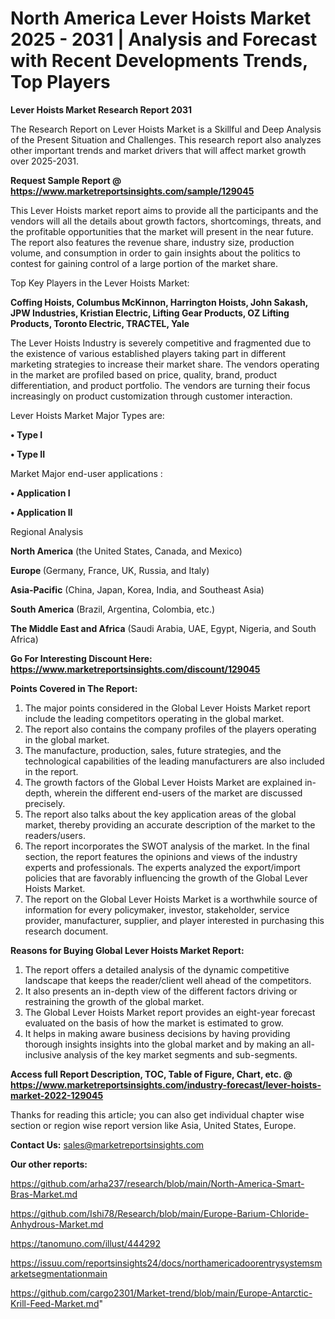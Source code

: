 # North America Lever Hoists Market 2025 - 2031 | Analysis and Forecast with Recent Developments Trends, Top Players

<strong>Lever Hoists Market Research Report 2031</strong>

The Research Report on Lever Hoists Market is a Skillful and Deep Analysis of the Present Situation and Challenges. This research report also analyzes other important trends and market drivers that will affect market growth over 2025-2031.

<strong>Request Sample Report @ <a href=https://www.marketreportsinsights.com/sample/129045>https://www.marketreportsinsights.com/sample/129045</a></strong>

This Lever Hoists market report aims to provide all the participants and the vendors will all the details about growth factors, shortcomings, threats, and the profitable opportunities that the market will present in the near future. The report also features the revenue share, industry size, production volume, and consumption in order to gain insights about the politics to contest for gaining control of a large portion of the market share.

Top Key Players in the Lever Hoists Market:

<strong>Coffing Hoists, Columbus McKinnon, Harrington Hoists, John Sakash, JPW Industries, Kristian Electric, Lifting Gear Products, OZ Lifting Products, Toronto Electric, TRACTEL, Yale</strong>

The Lever Hoists Industry is severely competitive and fragmented due to the existence of various established players taking part in different marketing strategies to increase their market share. The vendors operating in the market are profiled based on price, quality, brand, product differentiation, and product portfolio. The vendors are turning their focus increasingly on product customization through customer interaction.

Lever Hoists Market Major Types are:

<strong>• Type I

• Type II</strong>

Market Major end-user applications :

<strong>• Application I

• Application II</strong>

Regional Analysis

</u><strong><b>North America</b></strong> (the United States, Canada, and Mexico)

<strong><b>Europe </b></strong>(Germany, France, UK, Russia, and Italy)

<strong><b>Asia-Pacific</b></strong> (China, Japan, Korea, India, and Southeast Asia)

<strong><b>South America</b></strong> (Brazil, Argentina, Colombia, etc.)

<strong><b>The Middle East and Africa</b></strong> (Saudi Arabia, UAE, Egypt, Nigeria, and South Africa)

<strong>Go For Interesting Discount Here: <a href=https://www.marketreportsinsights.com/discount/129045>https://www.marketreportsinsights.com/discount/129045</a></strong>

<strong>Points Covered in The Report:</strong>
<ol>
  <li>The major points considered in the Global Lever Hoists Market report include the leading competitors operating in the global market.</li>
  <li>The report also contains the company profiles of the players operating in the global market.</li>
  <li>The manufacture, production, sales, future strategies, and the technological capabilities of the leading manufacturers are also included in the report.</li>
  <li>The growth factors of the Global Lever Hoists Market are explained in-depth, wherein the different end-users of the market are discussed precisely.</li>
  <li>The report also talks about the key application areas of the global market, thereby providing an accurate description of the market to the readers/users.</li>
  <li>The report incorporates the SWOT analysis of the market. In the final section, the report features the opinions and views of the industry experts and professionals. The experts analyzed the export/import policies that are favorably influencing the growth of the Global Lever Hoists Market.</li>
  <li>The report on the Global Lever Hoists Market is a worthwhile source of information for every policymaker, investor, stakeholder, service provider, manufacturer, supplier, and player interested in purchasing this research document.</li>
</ol>
<strong>Reasons for Buying Global Lever Hoists Market Report:</strong>

<ol>
  <li>The report offers a detailed analysis of the dynamic competitive landscape that keeps the reader/client well ahead of the competitors.</li>
  <li>It also presents an in-depth view of the different factors driving or restraining the growth of the global market.</li>
  <li>The Global Lever Hoists Market report provides an eight-year forecast evaluated on the basis of how the market is estimated to grow.</li>
  <li>It helps in making aware business decisions by having providing thorough insights insights into the global market and by making an all-inclusive analysis of the key market segments and sub-segments.</li>
</ol>
<strong>Access full Report Description, TOC, Table of Figure, Chart, etc. @ <a href=https://www.marketreportsinsights.com/industry-forecast/lever-hoists-market-2022-129045>https://www.marketreportsinsights.com/industry-forecast/lever-hoists-market-2022-129045</a></strong>


Thanks for reading this article; you can also get individual chapter wise section or region wise report version like Asia, United States, Europe.

<strong>Contact Us:</strong>
sales@marketreportsinsights.com

<strong>Our other reports:</strong>

<a href=https://github.com/arha237/research/blob/main/North-America-Smart-Bras-Market.md>https://github.com/arha237/research/blob/main/North-America-Smart-Bras-Market.md</a>

<a href=https://github.com/Ishi78/Research/blob/main/Europe-Barium-Chloride-Anhydrous-Market.md>https://github.com/Ishi78/Research/blob/main/Europe-Barium-Chloride-Anhydrous-Market.md</a>

<a href=https://tanomuno.com/illust/444292>https://tanomuno.com/illust/444292</a>

<a href=https://issuu.com/reportsinsights24/docs/northamericadoorentrysystemsmarketsegmentationmain>https://issuu.com/reportsinsights24/docs/northamericadoorentrysystemsmarketsegmentationmain</a>

<a href=https://github.com/cargo2301/Market-trend/blob/main/Europe-Antarctic-Krill-Feed-Market.md>https://github.com/cargo2301/Market-trend/blob/main/Europe-Antarctic-Krill-Feed-Market.md</a>"

